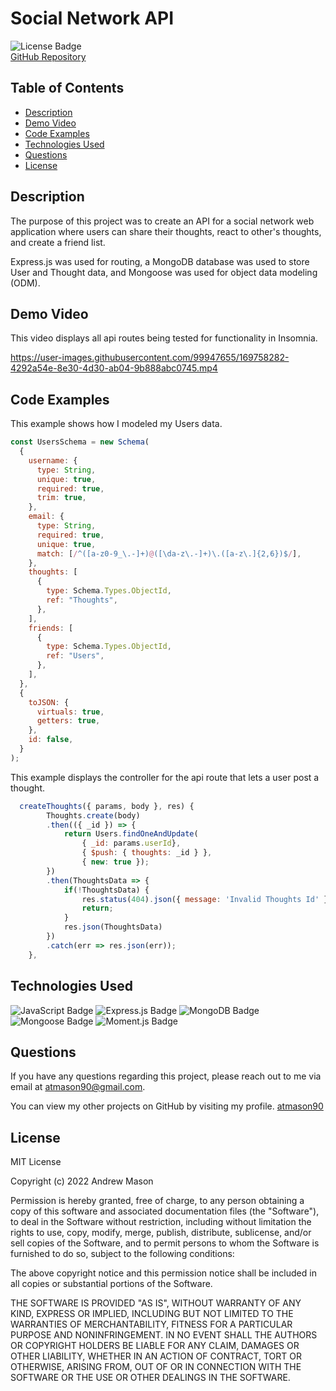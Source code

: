 # Social Network API

![License Badge](https://img.shields.io/badge/License-MIT-blue)  
[GitHub Repository](https://github.com/atmason90/social-network-api)

## Table of Contents

- [Description](#description)
- [Demo Video](#demo-video)
- [Code Examples](#code-examples)
- [Technologies Used](#technologies-used)
- [Questions](#questions)
- [License](#license)

## Description

The purpose of this project was to create an API for a social network web application where users can share their thoughts, react to other's thoughts, and create a friend list.

Express.js was used for routing, a MongoDB database was used to store User and Thought data, and Mongoose was used for object data modeling (ODM).

## Demo Video

This video displays all api routes being tested for functionality in Insomnia.

https://user-images.githubusercontent.com/99947655/169758282-4292a54e-8e30-4d30-ab04-9b888abc0745.mp4

## Code Examples

This example shows how I modeled my Users data.

```js
const UsersSchema = new Schema(
  {
    username: {
      type: String,
      unique: true,
      required: true,
      trim: true,
    },
    email: {
      type: String,
      required: true,
      unique: true,
      match: [/^([a-z0-9_\.-]+)@([\da-z\.-]+)\.([a-z\.]{2,6})$/],
    },
    thoughts: [
      {
        type: Schema.Types.ObjectId,
        ref: "Thoughts",
      },
    ],
    friends: [
      {
        type: Schema.Types.ObjectId,
        ref: "Users",
      },
    ],
  },
  {
    toJSON: {
      virtuals: true,
      getters: true,
    },
    id: false,
  }
);
```

This example displays the controller for the api route that lets a user post a thought.

```js
  createThoughts({ params, body }, res) {
        Thoughts.create(body)
        .then(({ _id }) => {
            return Users.findOneAndUpdate(
                { _id: params.userId},
                { $push: { thoughts: _id } },
                { new: true });
        })
        .then(ThoughtsData => {
            if(!ThoughtsData) {
                res.status(404).json({ message: 'Invalid Thoughts Id' });
                return;
            }
            res.json(ThoughtsData)
        })
        .catch(err => res.json(err));
    },
```

## Technologies Used

![JavaScript Badge](https://img.shields.io/badge/Language-JavaScript-yellow)
![Express.js Badge](https://img.shields.io/badge/Backend-Express.js-informational)
![MongoDB Badge](https://img.shields.io/badge/Database-MongoDB-green)
![Mongoose Badge](https://img.shields.io/badge/ODM-Mongoose-important)
![Moment.js Badge](https://img.shields.io/badge/NPM-Moment.js-red)

## Questions

If you have any questions regarding this project, please reach out to me via email at [atmason90@gmail.com](mailto:atmason90@gmail.com).

You can view my other projects on GitHub by visiting my profile. [atmason90](https://github.com/atmason90)

## License

MIT License

Copyright (c) 2022 Andrew Mason

Permission is hereby granted, free of charge, to any person obtaining a copy
of this software and associated documentation files (the "Software"), to deal
in the Software without restriction, including without limitation the rights
to use, copy, modify, merge, publish, distribute, sublicense, and/or sell
copies of the Software, and to permit persons to whom the Software is
furnished to do so, subject to the following conditions:

The above copyright notice and this permission notice shall be included in all
copies or substantial portions of the Software.

THE SOFTWARE IS PROVIDED "AS IS", WITHOUT WARRANTY OF ANY KIND, EXPRESS OR
IMPLIED, INCLUDING BUT NOT LIMITED TO THE WARRANTIES OF MERCHANTABILITY,
FITNESS FOR A PARTICULAR PURPOSE AND NONINFRINGEMENT. IN NO EVENT SHALL THE
AUTHORS OR COPYRIGHT HOLDERS BE LIABLE FOR ANY CLAIM, DAMAGES OR OTHER
LIABILITY, WHETHER IN AN ACTION OF CONTRACT, TORT OR OTHERWISE, ARISING FROM,
OUT OF OR IN CONNECTION WITH THE SOFTWARE OR THE USE OR OTHER DEALINGS IN THE
SOFTWARE.
